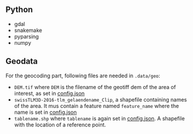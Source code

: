 Python
------
- gdal
- snakemake
- pyparsing
- numpy

Geodata
-------
For the geocoding part, following files are needed in `.data/geo`:
- `DEM.tif` where `DEM` is the filename of the geotiff dem of the area of interest, as set in [config.json](./src/config.json)
- `swissTLM3D-2016-tlm_gelaendename_Clip`, a shapefile containing names of the area. It mus contain a feature named `feature_name` where the name is
set in [config.json](./src/config.json)
- `tablename.shp` where `tablename` is again set in  [config.json](./src/config.json). A shapefile with the location of a reference point.
